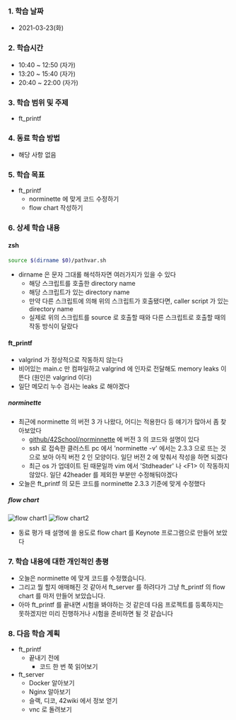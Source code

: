 ### 1. 학습 날짜

- 2021-03-23(화)

### 2. 학습시간

- 10:40 ~ 12:50 (자가)
- 13:20 ~ 15:40 (자가)
- 20:40 ~ 22:00 (자가)

### 3. 학습 범위 및 주제

- ft\_printf

### 4. 동료 학습 방법

- 해당 사항 없음

### 5. 학습 목표

- ft\_printf
  - norminette 에 맞게 코드 수정하기
  - flow chart 작성하기

### 6. 상세 학습 내용

#### zsh

```zsh
source $(dirname $0)/pathvar.sh
```

- dirname 은 문자 그대롤 해석하자면 여러가지가 있을 수 있다
  - 해당 스크립트를 호출한 directory name
  - 해당 스크립트가 있는 directory name
  - 만약 다른 스크립트에 의해 위의 스크립트가 호출됐다면, caller script 가 있는 directory name
  - 실제로 위의 스크립트를 source 로 호출할 때와 다른 스크립트로 호출할 때의 작동 방식이 달랐다

#### ft\_printf

- valgrind 가 정상적으로 작동하지 않는다
- 비어있는 main.c 만 컴파일하고 valgrind 에 인자로 전달해도 memory leaks 이 뜬다 (원인은 valgrind 이다)
- 일단 메모리 누수 검사는 leaks 로 해야겠다

##### norminette

- 최근에 norminette 의 버전 3 가 나왔다, 어디는 적용한다 등 얘기가 많아서 좀 찾아보았다
  - [github/42School/norminnette](https://github.com/42School/norminette) 에 버전 3 의 코드와 설명이 있다
  - ssh 로 접속한 클러스트 pc 에서 'norminette -v' 에서는 2.3.3 으로 뜨는 것으로 보아 아직 버전 2 인 모양이다. 일단 버전 2 에 맞춰서 작성을 하면 되겠다
  - 최근 os 가 업데이트 된 때문일까 vim 에서 'Stdheader' 나 \<F1\> 이 작동하지 않았다. 일단 42header 를 제외한 부분만 수정해둬야겠다
- 오늘은 ft\_printf 의 모든 코드를 norminette 2.3.3 기준에 맞게 수정했다

##### flow chart

![flow chart1](https://i.imgur.com/FSgzQLZ.png)
![flow chart2](https://i.imgur.com/lnfiWYX.png)

- 동료 평가 때 설명에 쓸 용도로 flow chart 를 Keynote 프로그램으로 만들어 보았다

### 7. 학습 내용에 대한 개인적인 총평

- 오늘은 norminette 에 맞게 코드를 수정했습니다.
- 그리고 뭘 할지 애매해진 것 같아서 ft\_server 를 하려다가 그냥 ft\_printf 의 flow chart 를 마저 만들어 보았습니다.
- 아마 ft\_printf 를 끝내면 시험을 봐야하는 것 같은데 다음 프로젝트를 등록하지는 못하겠지만 미리 진행하거나 시험을 준비하면 될 것 같습니다

### 8. 다음 학습 계획

- ft\_printf
  - 끝내기 전에
    - 코드 한 번 쭉 읽어보기
- ft\_server
  - Docker 알아보기
  - Nginx 알아보기
  - 슬랙, 디코, 42wiki 에서 정보 얻기
  - vnc 로 돌려보기
